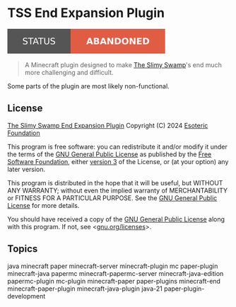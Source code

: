 # TSS End Expansion Plugin

[![Project Status: Abandoned](./assets/images/badges/status.svg)](./)

> A Minecraft plugin designed to make [The Slimy Swamp](https://github.com/TheSlimySwamp)'s end much more challenging and difficult.

Some parts of the plugin are most likely non-functional.

## License

[The Slimy Swamp End Expansion Plugin](./) Copyright (C) 2024 [Esoteric Foundation](https://esoteric.foundation)

This program is free software: you can redistribute it and/or modify it under the terms of the [GNU General Public License](./LICENSE) as published by the [Free Software Foundation](https://www.fsf.org/), either [version 3](./LICENSE) of the License, or (at your option) any later version.

This program is distributed in the hope that it will be useful, but WITHOUT ANY WARRANTY; without even the implied warranty of MERCHANTABILITY or FITNESS FOR A PARTICULAR PURPOSE. See the [GNU General Public License](./LICENSE) for more details.

You should have received a copy of the [GNU General Public License](./LICENSE) along with this program. If not, see <[gnu.org/licenses](https://www.gnu.org/licenses/)>.

## Topics

java minecraft paper minecraft-server minecraft-plugin mc paper-plugin minecraft-java papermc minecraft-papermc-server minecraft-java-edition papermc-plugin mc-plugin minecraft-paper paper-plugins minecraft-end minecraft-paper-plugin minecraft-java-plugin java-21 paper-plugin-development
